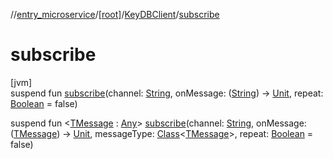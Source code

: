 //[entry_microservice](../../../index.md)/[[root]](../index.md)/[KeyDBClient](index.md)/[subscribe](subscribe.md)

# subscribe

[jvm]\
suspend fun [subscribe](subscribe.md)(channel: [String](https://kotlinlang.org/api/core/kotlin-stdlib/kotlin/-string/index.html), onMessage: ([String](https://kotlinlang.org/api/core/kotlin-stdlib/kotlin/-string/index.html)) -&gt; [Unit](https://kotlinlang.org/api/core/kotlin-stdlib/kotlin/-unit/index.html), repeat: [Boolean](https://kotlinlang.org/api/core/kotlin-stdlib/kotlin/-boolean/index.html) = false)

suspend fun &lt;[TMessage](subscribe.md) : [Any](https://kotlinlang.org/api/core/kotlin-stdlib/kotlin/-any/index.html)&gt; [subscribe](subscribe.md)(channel: [String](https://kotlinlang.org/api/core/kotlin-stdlib/kotlin/-string/index.html), onMessage: ([TMessage](subscribe.md)) -&gt; [Unit](https://kotlinlang.org/api/core/kotlin-stdlib/kotlin/-unit/index.html), messageType: [Class](https://docs.oracle.com/javase/8/docs/api/java/lang/Class.html)&lt;[TMessage](subscribe.md)&gt;, repeat: [Boolean](https://kotlinlang.org/api/core/kotlin-stdlib/kotlin/-boolean/index.html) = false)